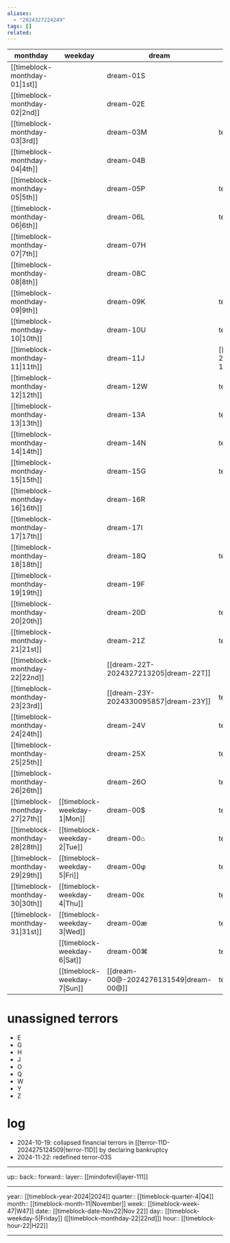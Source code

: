 ```yaml
---
aliases:
  - "2024327224249"
tags: []
related:
---
```


| monthday                        | weekday                      | dream                                  | terror                                   |
| ------------------------------- | ---------------------------- | -------------------------------------- | ---------------------------------------- |
| [[timeblock-monthday-01\|1st]]  |                              | dream-01S                              |                                          |
| [[timeblock-monthday-02\|2nd]]  |                              | dream-02E                              |                                          |
| [[timeblock-monthday-03\|3rd]]  |                              | dream-03M                              | terror-03S                               |
| [[timeblock-monthday-04\|4th]]  |                              | dream-04B                              |                                          |
| [[timeblock-monthday-05\|5th]]  |                              | dream-05P                              | terror-05X                               |
| [[timeblock-monthday-06\|6th]]  |                              | dream-06L                              | terror-06R                               |
| [[timeblock-monthday-07\|7th]]  |                              | dream-07H                              |                                          |
| [[timeblock-monthday-08\|8th]]  |                              | dream-08C                              |                                          |
| [[timeblock-monthday-09\|9th]]  |                              | dream-09K                              | terror-09I                               |
| [[timeblock-monthday-10\|10th]] |                              | dream-10U                              | terror-10K                               |
| [[timeblock-monthday-11\|11th]] |                              | dream-11J                              | [[terror-11D-2024275124509\|terror-11D]] |
| [[timeblock-monthday-12\|12th]] |                              | dream-12W                              | terror-12U                               |
| [[timeblock-monthday-13\|13th]] |                              | dream-13A                              | terror-13N                               |
| [[timeblock-monthday-14\|14th]] |                              | dream-14N                              | terror-14M                               |
| [[timeblock-monthday-15\|15th]] |                              | dream-15G                              | terror-15F                               |
| [[timeblock-monthday-16\|16th]] |                              | dream-16R                              |                                          |
| [[timeblock-monthday-17\|17th]] |                              | dream-17I                              |                                          |
| [[timeblock-monthday-18\|18th]] |                              | dream-18Q                              | terror-18C                               |
| [[timeblock-monthday-19\|19th]] |                              | dream-19F                              |                                          |
| [[timeblock-monthday-20\|20th]] |                              | dream-20D                              | terror-20B                               |
| [[timeblock-monthday-21\|21st]] |                              | dream-21Z                              | terror-21A                               |
| [[timeblock-monthday-22\|22nd]] |                              | [[dream-22T-2024327213205\|dream-22T]] |                                          |
| [[timeblock-monthday-23\|23rd]] |                              | [[dream-23Y-2024330095857\|dream-23Y]] | terror-23L                               |
| [[timeblock-monthday-24\|24th]] |                              | dream-24V                              | terror-24V                               |
| [[timeblock-monthday-25\|25th]] |                              | dream-25X                              | terror-25P                               |
| [[timeblock-monthday-26\|26th]] |                              | dream-26O                              | terror-26T                               |
| [[timeblock-monthday-27\|27th]] | [[timeblock-weekday-1\|Mon]] | dream-00$                              | terror-00$                               |
| [[timeblock-monthday-28\|28th]] | [[timeblock-weekday-2\|Tue]] | dream-00⌂                              | terror-00⌂                               |
| [[timeblock-monthday-29\|29th]] | [[timeblock-weekday-5\|Fri]] | dream-00φ                              | terror-00φ                               |
| [[timeblock-monthday-30\|30th]] | [[timeblock-weekday-4\|Thu]] | dream-00ε                              | terror-00ε                               |
| [[timeblock-monthday-31\|31st]] | [[timeblock-weekday-3\|Wed]] | dream-00æ                              | terror-00æ                               |
|                                 | [[timeblock-weekday-6\|Sat]] | dream-00⌘                              | terror-00⌘                               |
|                                 | [[timeblock-weekday-7\|Sun]] | [[dream-00@-2024276131549\|dream-00@]] | terror-00@                               |
# unassigned terrors

- E
- G
- H
- J
- O
- Q
- W
- Y
- Z

# log

- 2024-10-19: collapsed financial terrors in [[terror-11D-2024275124509|terror-11D]] by declaring bankruptcy
- 2024-11-22: redefined terror-03S

***

up:: 
back:: 
forward:: 
layer:: [[mindofevil|layer-111]]

***

year:: [[timeblock-year-2024|2024]]
quarter:: [[timeblock-quarter-4|Q4]]
month:: [[timeblock-month-11|November]]
week:: [[timeblock-week-47|W47]]
date:: [[timeblock-date-Nov22|Nov 22]]
day:: [[timeblock-weekday-5|Friday]] ([[timeblock-monthday-22|22nd]])
hour:: [[timeblock-hour-22|H22]]

***
